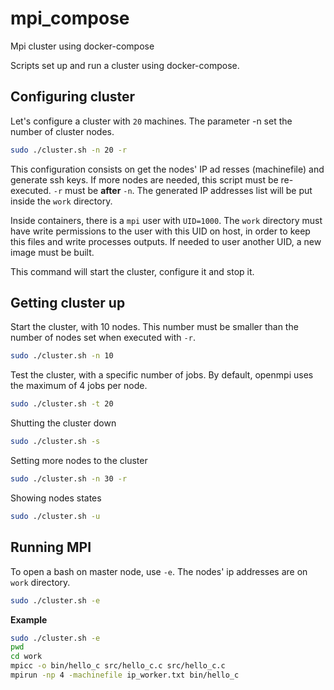 # mpi_compose
Mpi cluster using docker-compose

Scripts set up and run a cluster using docker-compose.

<!--
## Building image or getting it from DockerHub

To create an image:

```bash
sudo ./build_image.sh
```
This image create a user `mpi` with `UID=1000`. This is useful to share the directory `work` with the host and the cluster nodes.

To get an image from DockerHub:
```bash
sudo docker pull darlon/mpi
sudo docker tag darlon/mpi mpi
```
-->

## Configuring cluster

Let's configure a cluster with `20` machines. The parameter -n set the number of cluster nodes.

```bash
sudo ./cluster.sh -n 20 -r
```

This configuration consists on get the nodes' IP ad resses (machinefile) and generate ssh keys. If more nodes are needed, this script must be re-executed. `-r` must be **after** `-n`. The generated IP addresses list will be put inside the `work` directory. 

Inside containers, there is a `mpi` user with `UID=1000`. The `work` directory must have write permissions to the user with this UID on host, in order to keep this files and write processes outputs. If needed to user another UID, a new image must be built.

This command will start the cluster, configure it and stop it.

## Getting cluster up
Start the cluster, with 10 nodes. This number must be smaller than the number of nodes set when executed with `-r`.
```bash
sudo ./cluster.sh -n 10
```

Test the cluster, with a specific number of jobs. By default, openmpi uses the maximum of 4 jobs per node.
```bash
sudo ./cluster.sh -t 20
```

Shutting the cluster down
```bash
sudo ./cluster.sh -s
```

Setting more nodes to the cluster
```bash
sudo ./cluster.sh -n 30 -r
```

Showing nodes states
```bash
sudo ./cluster.sh -u
```

## Running MPI
To open a bash on master node, use `-e`. The nodes' ip addresses are on `work` directory.
```bash
sudo ./cluster.sh -e
```

**Example**  
```bash
sudo ./cluster.sh -e
pwd
cd work
mpicc -o bin/hello_c src/hello_c.c src/hello_c.c
mpirun -np 4 -machinefile ip_worker.txt bin/hello_c
```

